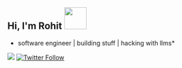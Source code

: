 <h2> Hi, I'm Rohit <img src="https://media.giphy.com/media/mGcNjsfWAjY5AEZNw6/giphy.gif" width="50"></h2>

* software engineer | building stuff | hacking with llms*

![](https://komarev.com/ghpvc/?username=therohit&color=blue)
[![Twitter Follow](https://img.shields.io/twitter/follow/rohitmeshram76?style=social)](https://twitter.com/rohitmeshram76)
